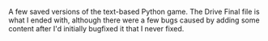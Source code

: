 A few saved versions of the text-based Python game. The Drive Final file is what I ended with, although there were a few bugs caused by adding some content after I'd initially bugfixed it that I never fixed.

